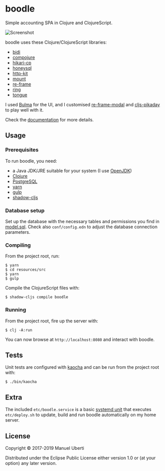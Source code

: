 # boodle

Simple accounting SPA in Clojure and ClojureScript.

![Screenshot](https://github.com/manuel-uberti/boodle/blob/master/resources/img/screenshot.png)

boodle uses these Clojure/ClojureScript libraries:

- [bidi](https://github.com/juxt/bidi)
- [compojure](https://github.com/weavejester/compojure)
- [hikari-cp](https://github.com/tomekw/hikari-cp)
- [honeysql](https://github.com/jkk/honeysql)
- [http-kit](http://www.http-kit.org/)
- [mount](https://github.com/tolitius/mount)
- [re-frame](https://github.com/Day8/re-frame)
- [ring](https://github.com/ring-clojure/ring)
- [tongue](https://github.com/tonsky/tongue)

I used [Bulma](https://bulma.io/) for the UI, and I customised
[re-frame-modal](https://github.com/benhowell/re-frame-modal) and
[cljs-pikaday](https://github.com/timgilbert/cljs-pikaday) to play well with it.

Check the
[documentation](https://github.com/manuel-uberti/boodle/blob/master/doc/index.md)
for more details.

## Usage

### Prerequisites

To run boodle, you need:

- a Java JDK/JRE suitable for your system (I use
  [OpenJDK](https://openjdk.java.net/))
- [Clojure](https://clojure.org/guides/getting_started)
- [PostgreSQL](https://www.postgresql.org)
- [yarn](https://yarnpkg.com/en/)
- [gulp](https://gulpjs.com/)
- [shadow-cljs](http://shadow-cljs.org/)

### Database setup

Set up the database with the necessary tables and permissions you find in
[model.sql](https://github.com/manuel-uberti/boodle/blob/master/resources/sql/model.sql).
Check also `conf/config.edn` to adjust the database connection parameters.

### Compiling

From the project root, run:

```console
$ yarn
$ cd resources/src
$ yarn
$ gulp
```

Compile the ClojureScript files with:

```console
$ shadow-cljs compile boodle
```

### Running

From the project root, fire up the server with:

```console
$ clj -A:run
```

You can now browse at `http://localhost:8080` and interact with boodle.

## Tests

Unit tests are configured with [kaocha](https://github.com/lambdaisland/kaocha)
and can be run from the project root with:

```console
$ ./bin/kaocha
```

## Extra

The included `etc/boodle.service` is a basic [systemd
unit](https://www.freedesktop.org/software/systemd/man/systemd.unit.html) that
executes `etc/deploy.sh` to update, build and run boodle automatically on my
home server.

## License

Copyright © 2017-2019 Manuel Uberti

Distributed under the Eclipse Public License either version 1.0 or (at
your option) any later version.
